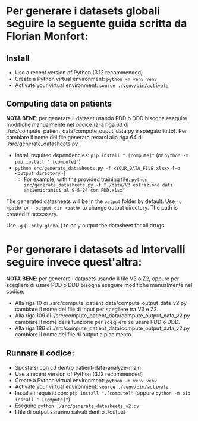 
# Per generare i datasets globali seguire la seguente guida scritta da Florian Monfort:

## Install

* Use a recent version of Python (3.12 recommended)
* Create a Python virtual environment: `python -m venv venv`
* Activate your virtual environment: `source ./venv/bin/activate`

## Computing data on patients

**NOTA BENE**: per generare il dataset usando PDD o DDD bisogna eseguire modifiche manualmente nel codice (alla riga 63 di ./src/compute_patient_data/compute_ouput_data.py è spiegato tutto). Per cambiare il nome del file generato recarsi alla riga 64 di ./src/generate_datasheets.py .

* Install required dependencies: `pip install ".[compute]"` (or `python -m pip install ".[compute]"`)
* `python src/generate_datasheets.py -f <YOUR_DATA_FILE.xlsx> [-o <output_directory>]`
  * For example, with the provided training file: `python src/generate_datasheets.py -f "./data/V3 estrazione dati antiemicranici al 9-5-24 con PDD.xlsx"`

The generated datasheets will be in the `output` folder by default. Use `-o <path>` or `--output-dir <path>` to change output directory. The path is created if necessary.

Use `-g` (`--only-global`) to only output the datasheet for all drugs.

# Per generare i datasets ad intervalli seguire invece quest'altra:

**NOTA BENE**: per generare i datasets usando il file V3 o Z2, oppure per scegliere di usare PDD o DDD bisogna eseguire modifiche manualmente nel codice:
- Alla riga 10 di ./src/compute_patient_data/compute_output_data_v2.py cambiare il nome del file di input per scegliere tra V3 e Z2.
- Alla riga 109 di ./src/compute_patient_data/compute_output_data_v2.py cambiare il nome della funzione per scegliere se usare PDD o DDD.
- Alla riga 186 di ./src/compute_patient_data/compute_output_data_v2.py cambiare il nome del file di output a piacimento.

## Runnare il codice:
* Spostarsi con cd dentro patient-data-analyze-main
* Use a recent version of Python (3.12 recommended)
* Create a Python virtual environment: `python -m venv venv`
* Activate your virtual environment: `source ./venv/bin/activate`
* Installa i requisiti con: `pip install ".[compute]"` (oppure `python -m pip install ".[compute]"`)
* Eseguire `python ./src/generate_datasheets_v2.py`
* I file di output saranno salvati dentro ./output


